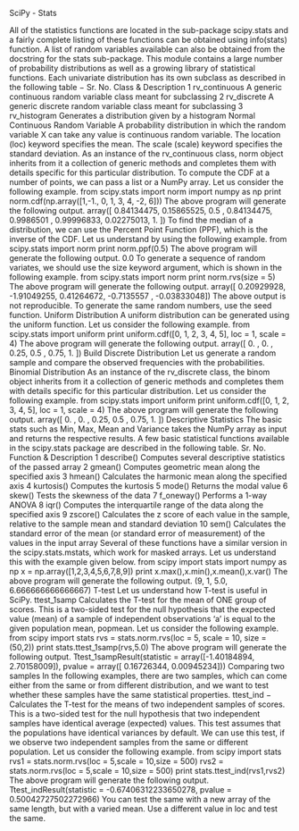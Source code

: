 
 
SciPy - Stats


All of the statistics functions are located in the sub-package scipy.stats and a fairly complete listing of these functions can be obtained using info(stats) function. A list of random variables available can also be obtained from the docstring for the stats sub-package. This module contains a large number of probability distributions as well as a growing library of statistical functions.
Each univariate distribution has its own subclass as described in the following table −
Sr. No.
Class & Description
1
rv_continuous
A generic continuous random variable class meant for subclassing
2
rv_discrete
A generic discrete random variable class meant for subclassing
3
rv_histogram
Generates a distribution given by a histogram
Normal Continuous Random Variable
A probability distribution in which the random variable X can take any value is continuous random variable. The location (loc) keyword specifies the mean. The scale (scale) keyword specifies the standard deviation.
As an instance of the rv_continuous class, norm object inherits from it a collection of generic methods and completes them with details specific for this particular distribution.
To compute the CDF at a number of points, we can pass a list or a NumPy array. Let us consider the following example.
from scipy.stats import norm
import numpy as np
print norm.cdf(np.array([1,-1., 0, 1, 3, 4, -2, 6]))
The above program will generate the following output.
array([ 0.84134475, 0.15865525, 0.5 , 0.84134475, 0.9986501 ,
0.99996833, 0.02275013, 1. ])
To find the median of a distribution, we can use the Percent Point Function (PPF), which is the inverse of the CDF. Let us understand by using the following example.
from scipy.stats import norm
print norm.ppf(0.5)
The above program will generate the following output.
0.0
To generate a sequence of random variates, we should use the size keyword argument, which is shown in the following example.
from scipy.stats import norm
print norm.rvs(size = 5)
The above program will generate the following output.
array([ 0.20929928, -1.91049255, 0.41264672, -0.7135557 , -0.03833048])
The above output is not reproducible. To generate the same random numbers, use the seed function.
Uniform Distribution
A uniform distribution can be generated using the uniform function. Let us consider the following example.
from scipy.stats import uniform
print uniform.cdf([0, 1, 2, 3, 4, 5], loc = 1, scale = 4)
The above program will generate the following output.
array([ 0. , 0. , 0.25, 0.5 , 0.75, 1. ])
Build Discrete Distribution
Let us generate a random sample and compare the observed frequencies with the probabilities.
Binomial Distribution
As an instance of the rv_discrete class, the binom object inherits from it a collection of generic methods and completes them with details specific for this particular distribution. Let us consider the following example.
from scipy.stats import uniform
print uniform.cdf([0, 1, 2, 3, 4, 5], loc = 1, scale = 4)
The above program will generate the following output.
array([ 0. , 0. , 0.25, 0.5 , 0.75, 1. ])
Descriptive Statistics
The basic stats such as Min, Max, Mean and Variance takes the NumPy array as input and returns the respective results. A few basic statistical functions available in the scipy.stats package are described in the following table.
Sr. No.
Function & Description
1
describe()
Computes several descriptive statistics of the passed array
2
gmean()
Computes geometric mean along the specified axis
3
hmean()
Calculates the harmonic mean along the specified axis
4
kurtosis()
Computes the kurtosis
5
mode()
Returns the modal value
6
skew()
Tests the skewness of the data
7
f_oneway()
Performs a 1-way ANOVA
8
iqr()
Computes the interquartile range of the data along the specified axis
9
zscore()
Calculates the z score of each value in the sample, relative to the sample mean and standard deviation
10
sem()
Calculates the standard error of the mean (or standard error of measurement) of the values in the input array
Several of these functions have a similar version in the scipy.stats.mstats, which work for masked arrays. Let us understand this with the example given below.
from scipy import stats
import numpy as np
x = np.array([1,2,3,4,5,6,7,8,9])
print x.max(),x.min(),x.mean(),x.var()
The above program will generate the following output.
(9, 1, 5.0, 6.666666666666667)
T-test
Let us understand how T-test is useful in SciPy.
ttest_1samp
Calculates the T-test for the mean of ONE group of scores. This is a two-sided test for the null hypothesis that the expected value (mean) of a sample of independent observations ‘a’ is equal to the given population mean, popmean. Let us consider the following example.
from scipy import stats
rvs = stats.norm.rvs(loc = 5, scale = 10, size = (50,2))
print stats.ttest_1samp(rvs,5.0)
The above program will generate the following output.
Ttest_1sampResult(statistic = array([-1.40184894, 2.70158009]),
pvalue = array([ 0.16726344, 0.00945234]))
Comparing two samples
In the following examples, there are two samples, which can come either from the same or from different distribution, and we want to test whether these samples have the same statistical properties.
ttest_ind − Calculates the T-test for the means of two independent samples of scores. This is a two-sided test for the null hypothesis that two independent samples have identical average (expected) values. This test assumes that the populations have identical variances by default.
We can use this test, if we observe two independent samples from the same or different population. Let us consider the following example.
from scipy import stats
rvs1 = stats.norm.rvs(loc = 5,scale = 10,size = 500)
rvs2 = stats.norm.rvs(loc = 5,scale = 10,size = 500)
print stats.ttest_ind(rvs1,rvs2)
The above program will generate the following output.
Ttest_indResult(statistic = -0.67406312233650278, pvalue = 0.50042727502272966)
You can test the same with a new array of the same length, but with a varied mean. Use a different value in loc and test the same.

